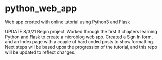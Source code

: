 # python_web_app
Web app created with online tutorial using Python3 and Flask

UPDATE 8/3/21
Begin project. Worked through the first 3 chapters learning Python and Flask to create a microblog web app.
Created a Sign In form, and an Index page with a couple of hard coded posts to show formatting.
Next steps will be based upon the progression of the tutorial, and this repo will be updated to reflect changes.
